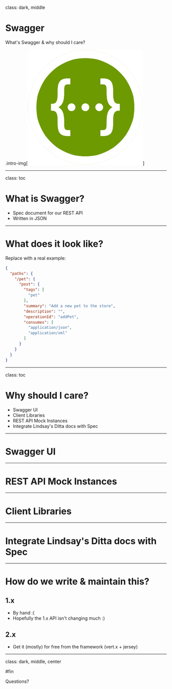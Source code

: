 
class: dark, middle

# Swagger

What's Swagger & why should I care?

.intro-img[![intro](./img/swagger.png)]

<!-- a Swagger implementation of the REST API that will let the user interactively explore the API
and try it out, instead of just reading it from a PDF. I think Duncan has plans to make this really
effective, so that we can automatically both push out the Swagger API documentation and also client
libraries. That will not only contribute to the usability of the product, but also it’s quality,
since it forces synchronization of the product and the documentation. -->

---
class: toc

# What is Swagger?

* Spec document for our REST API
* Written in JSON

---

# What does it look like?

Replace with a real example:

```json
{
  "paths": {
    "/pet": {
      "post": {
        "tags": [
          "pet"
        ],
        "summary": "Add a new pet to the store",
        "description": "",
        "operationId": "addPet",
        "consumes": [
          "application/json",
          "application/xml"
        ]
      }
    }
  }
}
```

---
class: toc

# Why should I care?

<!-- Benefits -->

* Swagger UI
* Client Libraries
* REST API Mock Instances
* Integrate Lindsay's Ditta docs with Spec

---

# Swagger UI

---
# REST API Mock Instances

---
# Client Libraries

---
# Integrate Lindsay's Ditta docs with Spec

<!-- Like we did for the embedded help stuff -->

---

# How do we write & maintain this?

## 1.x

* By hand :(
* Hopefully the 1.x API isn't changing much :)

## 2.x

* Get it (mostly) for free from the framework (vert.x + jersey)

---

class: dark, middle, center

#fin

Questions?

